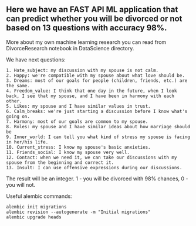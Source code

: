 
## Here we have an FAST API ML application that can predict whether you will be divorced or not based on 13 questions with accuracy 98%. 

More about my own machine learning research you can read from DivorceResearch notebook in DataScience directory. 

We have next questions: 

    1. Hate_subject: my discussion with my spouse is not calm.
    2. Happy: we're compatible with my spouse about what love should be.
    3. Dreams: most of our goals for people (children, friends, etc.) are the same.
    4. Freedom_value: I think that one day in the future, when I look back, I see that my spouse, and I have been in harmony with each other.
    5. Likes: my spouse and I have similar values in trust.
    6. Calm_breaks: we're just starting a discussion before I know what's going on.
    7. Harmony: most of our goals are common to my spouse.
    8. Roles: my spouse and I have similar ideas about how marriage should be
    9. Inner_world: I can tell you what kind of stress my spouse is facing in her/his life.
    10. Current_stress: I know my spouse's basic anxieties.
    11. Friends_social: I know my spouse very well.
    12. Contact: when we need it, we can take our discussions with my spouse from the beginning and correct it.
    13. Insult: I can use offensive expressions during our discussions.

The result will be an integer. 1 - you will be divorced with 98% chances, 0 - you will not. 

Useful alembic commands:

    alembic init migrations
    alembic revision --autogenerate -m "Initial migrations"
    alembic upgrade heads 